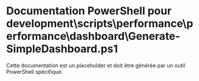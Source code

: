# Documentation PowerShell pour development\scripts\performance\performance\dashboard\Generate-SimpleDashboard.ps1

Cette documentation est un placeholder et doit être générée par un outil PowerShell spécifique.
